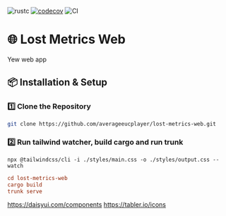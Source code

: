 ![rustc](https://img.shields.io/badge/rustc-1.85.0-blue.svg)
[![codecov](https://codecov.io/gh/averageeucplayer/lost-metrics-web/graph/badge.svg?token=HHRGYYUNM2)](https://codecov.io/gh/averageeucplayer/lost-metrics-web)
![CI](https://github.com/averageeucplayer/lost-metrics-web/actions/workflows/ci.yml/badge.svg)

# 🌐 Lost Metrics Web

Yew web app

## 📦 Installation & Setup

### 1️⃣ **Clone the Repository**

```sh
git clone https://github.com/averageeucplayer/lost-metrics-web.git
```

### 2️⃣ Run tailwind watcher, build cargo and run trunk

```
npx @tailwindcss/cli -i ./styles/main.css -o ./styles/output.css --watch
```

```toml
cd lost-metrics-web
cargo build
trunk serve
```

https://daisyui.com/components
https://tabler.io/icons
